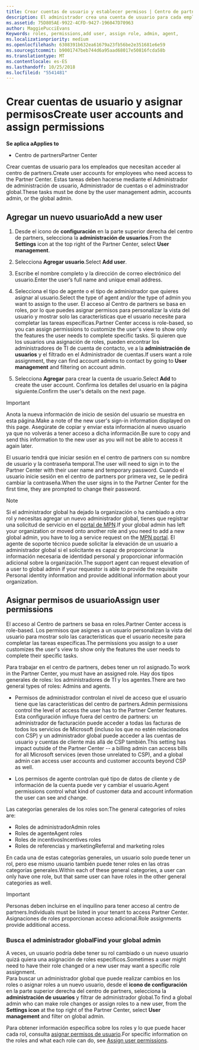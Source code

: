 ```yaml
---
title: Crear cuentas de usuario y establecer permisos | Centro de partners
description: El administrador crea una cuenta de usuario para cada empleado del partner que necesite acceder al Centro de partners.
ms.assetid: 75D805AE-9922-4CFD-9427-196047D70963
author: MaggiePucciEvans
Keywords: roles, permissions,add user, assign role, admin, agent,
ms.localizationpriority: medium
ms.openlocfilehash: 6308391b632ea61679a23fb56be2e351681e6e59
ms.sourcegitcommit: b9001747beb744d6a95aad68017e50816fcda58b
ms.translationtype: MT
ms.contentlocale: es-ES
ms.lasthandoff: 10/25/2018
ms.locfileid: "5541481"
---
```

# <a name="create-user-accounts-and-assign-permissions"></a><span data-ttu-id="dbb9b-103">Crear cuentas de usuario y asignar permisos</span><span class="sxs-lookup"><span data-stu-id="dbb9b-103">Create user accounts and assign permissions</span></span>

**<span data-ttu-id="dbb9b-104">Se aplica a</span><span class="sxs-lookup"><span data-stu-id="dbb9b-104">Applies to</span></span>**

-  <span data-ttu-id="dbb9b-105">Centro de partners</span><span class="sxs-lookup"><span data-stu-id="dbb9b-105">Partner Center</span></span>

<span data-ttu-id="dbb9b-106">Crear cuentas de usuario para los empleados que necesitan acceder al centro de partners.</span><span class="sxs-lookup"><span data-stu-id="dbb9b-106">Create user accounts for employees who need access to the Partner Center.</span></span> <span data-ttu-id="dbb9b-107">Estas tareas deben hacerse mediante el Administrador de administración de usuario, Administrador de cuentas o el administrador global.</span><span class="sxs-lookup"><span data-stu-id="dbb9b-107">These tasks must be done by the user management admin, accounts admin, or the global admin.</span></span> 


## <a name="add-a-new-user"></a><span data-ttu-id="dbb9b-108">Agregar un nuevo usuario</span><span class="sxs-lookup"><span data-stu-id="dbb9b-108">Add a new user</span></span>

1. <span data-ttu-id="dbb9b-109">Desde el icono de **configuración** en la parte superior derecha del centro de partners, selecciona la **administración de usuarios**.</span><span class="sxs-lookup"><span data-stu-id="dbb9b-109">From the **Settings** icon at the top right of the Partner Center, select **User management**.</span></span>

2.  <span data-ttu-id="dbb9b-110">Selecciona **Agregar usuario**.</span><span class="sxs-lookup"><span data-stu-id="dbb9b-110">Select **Add user**.</span></span>

3.  <span data-ttu-id="dbb9b-111">Escribe el nombre completo y la dirección de correo electrónico del usuario.</span><span class="sxs-lookup"><span data-stu-id="dbb9b-111">Enter the user’s full name and unique email address.</span></span>

4.  <span data-ttu-id="dbb9b-112">Selecciona el tipo de agente o el tipo de administrador que quieres asignar al usuario.</span><span class="sxs-lookup"><span data-stu-id="dbb9b-112">Select the type of agent and/or the type of admin you want to assign to the user.</span></span> <span data-ttu-id="dbb9b-113">El acceso al Centro de partners se basa en roles, por lo que puedes asignar permisos para personalizar la vista del usuario y mostrar solo las características que el usuario necesite para completar las tareas específicas.</span><span class="sxs-lookup"><span data-stu-id="dbb9b-113">Partner Center access is role-based, so you can assign permissions to customize the user's view to show only the features the user needs to complete specific tasks.</span></span>  <span data-ttu-id="dbb9b-114">Si quieren que los usuarios una asignación de roles, pueden encontrar los administradores de TI de cuenta de contacto, ve a la **administración de usuarios** y el filtrado en el Administrador de cuentas.</span><span class="sxs-lookup"><span data-stu-id="dbb9b-114">If users want a role assignment, they can find account admins to contact by going to **User management** and filtering on account admin.</span></span>

5.  <span data-ttu-id="dbb9b-115">Selecciona **Agregar** para crear la cuenta de usuario.</span><span class="sxs-lookup"><span data-stu-id="dbb9b-115">Select **Add** to create the user account.</span></span> <span data-ttu-id="dbb9b-116">Confirma los detalles del usuario en la página siguiente.</span><span class="sxs-lookup"><span data-stu-id="dbb9b-116">Confirm the user's details on the next page.</span></span>

> [!IMPORTANT]  
> <span data-ttu-id="dbb9b-117">Anota la nueva información de inicio de sesión del usuario se muestra en esta página.</span><span class="sxs-lookup"><span data-stu-id="dbb9b-117">Make a note of the new user's sign-in information displayed on this page.</span></span> <span data-ttu-id="dbb9b-118">Asegúrate de copiar y enviar esta información al nuevo usuario ya que no volverás a tener acceso a dicha información.</span><span class="sxs-lookup"><span data-stu-id="dbb9b-118">Be sure to copy and send this information to the new user as you will not be able to access it again later.</span></span> 

<span data-ttu-id="dbb9b-119">El usuario tendrá que iniciar sesión en el centro de partners con su nombre de usuario y la contraseña temporal.</span><span class="sxs-lookup"><span data-stu-id="dbb9b-119">The user will need to sign in to the Partner Center with their user name and temporary password.</span></span> <span data-ttu-id="dbb9b-120">Cuando el usuario inicie sesión en el centro de partners por primera vez, se le pedirá cambiar la contraseña.</span><span class="sxs-lookup"><span data-stu-id="dbb9b-120">When the user signs in to the Partner Center for the first time, they are prompted to change their password.</span></span> 

> [!NOTE]  
>  <span data-ttu-id="dbb9b-121">Si el administrador global ha dejado la organización o ha cambiado a otro rol y necesitas agregar un nuevo administrador global, tienes que registrar una solicitud de servicio en el [portal de MPN](https://partner.microsoft.com/support).</span><span class="sxs-lookup"><span data-stu-id="dbb9b-121">If your global admin has left your organization or moved onto another role and you need to add a new global admin, you have to log a service request on the [MPN portal](https://partner.microsoft.com/support).</span></span> <span data-ttu-id="dbb9b-122">El agente de soporte técnico puede solicitar la elevación de un usuario a administrador global si el solicitante es capaz de proporcionar la información necesaria de identidad personal y proporcionar información adicional sobre la organización.</span><span class="sxs-lookup"><span data-stu-id="dbb9b-122">The support agent can request elevation of a user to global admin if your requestor is able to provide the requisite Personal identity information and provide additional information about your organization.</span></span>

## <a name="assign-user-permissions"></a><span data-ttu-id="dbb9b-123">Asignar permisos de usuario</span><span class="sxs-lookup"><span data-stu-id="dbb9b-123">Assign user permissions</span></span>

<span data-ttu-id="dbb9b-124">El acceso al Centro de partners se basa en roles.</span><span class="sxs-lookup"><span data-stu-id="dbb9b-124">Partner Center access is role-based.</span></span> <span data-ttu-id="dbb9b-125">Los permisos que asignes a un usuario personalizan la vista del usuario para mostrar solo las características que el usuario necesite para completar las tareas específicas.</span><span class="sxs-lookup"><span data-stu-id="dbb9b-125">The permissions you assign to a user customizes the user's view to show only the features the user needs to complete their specific tasks.</span></span> 

<span data-ttu-id="dbb9b-126">Para trabajar en el centro de partners, debes tener un rol asignado.</span><span class="sxs-lookup"><span data-stu-id="dbb9b-126">To work in the Partner Center, you must have an assigned role.</span></span>  <span data-ttu-id="dbb9b-127">Hay dos tipos generales de roles: los administradores de TI y los agentes.</span><span class="sxs-lookup"><span data-stu-id="dbb9b-127">There are two general types of roles: Admins and agents.</span></span>

- <span data-ttu-id="dbb9b-128">Permisos de administrador controlan el nivel de acceso que el usuario tiene que las características del centro de partners.</span><span class="sxs-lookup"><span data-stu-id="dbb9b-128">Admin permissions control the level of access the user has to the Partner Center features.</span></span> <span data-ttu-id="dbb9b-129">Esta configuración influye fuera del centro de partners: un administrador de facturación puede acceder a todas las facturas de todos los servicios de Microsoft (incluso los que no estén relacionados con CSP) y un administrador global puede acceder a las cuentas de usuario y cuentas de cliente más allá de CSP también.</span><span class="sxs-lookup"><span data-stu-id="dbb9b-129">This setting has impact outside of the Partner Center -- a billing admin can access bills for all Microsoft services (even those unrelated to CSP), and a global admin can access user accounts and customer accounts beyond CSP as well.</span></span>

- <span data-ttu-id="dbb9b-130">Los permisos de agente controlan qué tipo de datos de cliente y de información de la cuenta puede ver y cambiar el usuario.</span><span class="sxs-lookup"><span data-stu-id="dbb9b-130">Agent permissions control what kind of customer data and account information the user can see and change.</span></span>
    
<span data-ttu-id="dbb9b-131">Las categorías generales de los roles son:</span><span class="sxs-lookup"><span data-stu-id="dbb9b-131">The general categories of roles are:</span></span> 
- <span data-ttu-id="dbb9b-132">Roles de administrador</span><span class="sxs-lookup"><span data-stu-id="dbb9b-132">Admin roles</span></span>
- <span data-ttu-id="dbb9b-133">Roles de agente</span><span class="sxs-lookup"><span data-stu-id="dbb9b-133">Agent roles</span></span>
- <span data-ttu-id="dbb9b-134">Roles de incentivos</span><span class="sxs-lookup"><span data-stu-id="dbb9b-134">Incentives roles</span></span>
- <span data-ttu-id="dbb9b-135">Roles de referencias y marketing</span><span class="sxs-lookup"><span data-stu-id="dbb9b-135">Referral and marketing roles</span></span>


<span data-ttu-id="dbb9b-136">En cada una de estas categorías generales, un usuario solo puede tener un rol, pero ese mismo usuario también puede tener roles en las otras categorías generales.</span><span class="sxs-lookup"><span data-stu-id="dbb9b-136">Within each of these general categories, a user can only have one role, but that same user can have roles in the other general categories as well.</span></span> 

>[!Important]
><span data-ttu-id="dbb9b-137">Personas deben incluirse en el inquilino para tener acceso al centro de partners.</span><span class="sxs-lookup"><span data-stu-id="dbb9b-137">Individuals must be listed in your tenant to access Partner Center.</span></span> <span data-ttu-id="dbb9b-138">Asignaciones de roles proporcionan acceso adicional.</span><span class="sxs-lookup"><span data-stu-id="dbb9b-138">Role assignments provide additional access.</span></span>


### <a name="find-your-global-admin"></a><span data-ttu-id="dbb9b-139">Busca el administrador global</span><span class="sxs-lookup"><span data-stu-id="dbb9b-139">Find your global admin</span></span>

<span data-ttu-id="dbb9b-140">A veces, un usuario podría debe tener su rol cambiado o un nuevo usuario quizá quiera una asignación de roles específicos.</span><span class="sxs-lookup"><span data-stu-id="dbb9b-140">Sometimes a user might need to have their role changed or a new user may want a specific role assignment.</span></span>  
<span data-ttu-id="dbb9b-141">Para buscar un administrador global que puede realizar cambios en los roles o asignar roles a un nuevo usuario, desde el **icono de configuración** en la parte superior derecha del centro de partners, selecciona la **administración de usuarios** y filtrar de administrador global.</span><span class="sxs-lookup"><span data-stu-id="dbb9b-141">To find a global admin who can make role changes or assign roles to a new user, from the **Settings icon** at the top right of the Partner Center, select **User management** and filter on global admin.</span></span> 

<span data-ttu-id="dbb9b-142">Para obtener información específica sobre los roles y lo que puede hacer cada rol, consulta [asignar permisos de usuario](permissions-overview.md).</span><span class="sxs-lookup"><span data-stu-id="dbb9b-142">For specific information on the roles and what each role can do, see [Assign user permissions](permissions-overview.md).</span></span>





